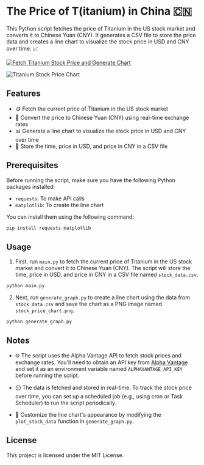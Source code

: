 # The Price of T(itanium) in China 🇨🇳

This Python script fetches the price of Titanium in the US stock market and converts it to Chinese Yuan (CNY). It generates a CSV file to store the price data and creates a line chart to visualize the stock price in USD and CNY over time. 📈

[![Fetch Titanium Stock Price and Generate Chart](https://github.com/jacobyoby/priceoftea/actions/workflows/main.yml/badge.svg?branch=master)](https://github.com/jacobyoby/priceoftea/actions/workflows/main.yml)

![Titanium Stock Price Chart]([stock_price_chart.png](https://github.com/jacobyoby/priceoftea/blob/master/stock_price_chart.png))


## Features

- 🪙 Fetch the current price of Titanium in the US stock market
- 💱 Convert the price to Chinese Yuan (CNY) using real-time exchange rates
- 📊 Generate a line chart to visualize the stock price in USD and CNY over time
- 📝 Store the time, price in USD, and price in CNY in a CSV file

## Prerequisites

Before running the script, make sure you have the following Python packages installed:

- `requests`: To make API calls
- `matplotlib`: To create the line chart

You can install them using the following command:

```bash
pip install requests matplotlib
```

## Usage

1. First, run `main.py` to fetch the current price of Titanium in the US stock market and convert it to Chinese Yuan (CNY). The script will store the time, price in USD, and price in CNY in a CSV file named `stock_data.csv`.

```bash
python main.py
```

2. Next, run `generate_graph.py` to create a line chart using the data from `stock_data.csv` and save the chart as a PNG image named `stock_price_chart.png`.

```bash
python generate_graph.py
```

## Notes

- 🌐 The script uses the Alpha Vantage API to fetch stock prices and exchange rates. You'll need to obtain an API key from [Alpha Vantage](https://www.alphavantage.co/support/#api-key) and set it as an environment variable named `ALPHAVANTAGE_API_KEY` before running the script.

- ⏲️ The data is fetched and stored in real-time. To track the stock price over time, you can set up a scheduled job (e.g., using cron or Task Scheduler) to run the script periodically.

- 🎨 Customize the line chart's appearance by modifying the `plot_stock_data` function in `generate_graph.py`.

## License

This project is licensed under the MIT License.
